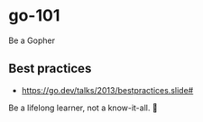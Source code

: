 # go-101

Be a Gopher

## Best practices

- https://go.dev/talks/2013/bestpractices.slide#


<!-- INSPIRATIONAL_QUOTE_START -->
Be a lifelong learner, not a know-it-all.
🦖
<!-- INSPIRATIONAL_QUOTE_END -->
